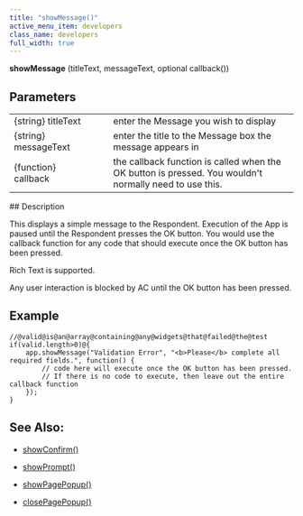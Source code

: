 ```yaml
---
title: "showMessage()"
active_menu_item: developers
class_name: developers
full_width: true
---
```



**showMessage** (titleText, messageText, optional callback())

## Parameters

<table>
<tr>
<td width="193">
{string} titleText

</td>
<td width="17">
</td>
<td width="670">
enter the Message you wish to display

</td>
</tr>
<tr>
<td width="193">
{string} messageText

</td>
<td width="17">
</td>
<td width="670">
enter the title to the Message box the message appears in

</td>
</tr>
<tr>
<td width="193">
{function} callback

</td>
<td width="17">
</td>
<td width="670">
the callback function is called when the OK button is pressed. You wouldn't normally need to use this.

</td>
</tr>
</table>
## Description

This displays a simple message to the Respondent. Execution of the App is paused until the Respondent presses the OK button. You would use the callback function for any code that should execute once the OK button has been pressed.

Rich Text is supported.

Any user interaction is blocked by AC until the OK button has been pressed.

## Example

    //@valid@is@an@array@containing@any@widgets@that@failed@the@test
    if(valid.length>0)@{
        app.showMessage("Validation Error", "<b>Please</b> complete all required fields.", function() {
            // code here will execute once the OK button has been pressed.
            // If there is no code to execute, then leave out the entire callback function
        });
    }
     
   

## See Also:

 - [showConfirm()](showconfirm.htm)

 - [showPrompt()](showprompt.htm)

 - [showPagePopup()](../page-functions/showpagepopup)

 - [closePagePopup()](../page-functions/closepagepopup)

